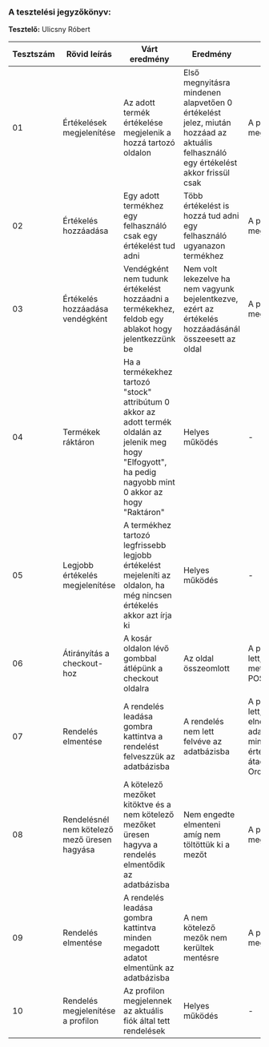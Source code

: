 ### A tesztelési jegyzőkönyv:

**Tesztelő:** Ulicsny Róbert

| Tesztszám | Rövid leírás    | Várt eredmény                                                                                                                                 | Eredmény                                                                                        | Megjegyzés                                                                        |
| --------- | --------------- | --------------------------------------------------------------------------------------------------------------------------------------------- | ----------------------------------------------------------------------------------------------- | --------------------------------------------------------------------------------- |
| 01 | Értékelések megjelenítése | Az adott termék értékelése megjelenik a hozzá tartozó oldalon | Első megnyitásra mindenen alapvetően 0 értékelést jelez, miután hozzáad az aktuális felhasználó egy értékelést akkor frissül csak | A probléma megoldva |
| 02 | Értékelés hozzáadása | Egy adott termékhez egy felhasználó csak egy értékelést tud adni | Több értékelést is hozzá tud adni egy felhasználó ugyanazon termékhez | A probléma megoldva |
| 03 | Értékelés hozzáadása vendégként | Vendégként nem tudunk értékelést hozzáadni a termékekhez, feldob egy ablakot hogy jelentkezzünk be | Nem volt lekezelve ha nem vagyunk bejelentkezve, ezért az értékelés hozzáadásánál összeesett az oldal | A probléma megoldva |
| 04 | Termékek ráktáron | Ha a termékekhez tartozó "stock" attribútum 0 akkor az adott termék oldalán az jelenik meg hogy "Elfogyott", ha pedig nagyobb mint 0 akkor az hogy "Raktáron"  | Helyes működés | - |
| 05 | Legjobb értékelés megjelenítése | A termékhez tartozó legfrissebb legjobb értékelést mejeleníti az oldalon, ha még nincsen értékelés akkor azt írja ki | Helyes működés | - |
| 06 | Átirányítás a checkout-hoz | A kosár oldalon lévő gombbal átlépünk a checkout oldalra | Az oldal összeomlott | A probléma javítva lett, a gomb GET metódus helyett POST-ot küldött |
| 07 | Rendelés elmentése | A rendelés leadása gombra kattintva a rendelést felveszzük az adatbázisba | A rendelés nem lett felvéve az adatbázisba | A probléma javítva lett, rosszul lettek elnevezve a form adatai, szóval mindig üres értékeket akart átadni az oldal az OrderControllernek |
| 08 | Rendelésnél nem kötelező mező üresen hagyása | A kötelező mezőket kitöktve és a nem kötelező mezőket üresen hagyva a rendelés elmentődik az adatbázisba | Nem engedte elmenteni amíg nem töltöttük ki a mezőt | A probléma megolva |
| 09 | Rendelés elmentése | A rendelés leadása gombra kattintva minden megadott adatot elmentünk az adatbázisba | A nem kötelező mezők nem kerültek mentésre | A probléma megolva |
| 10 | Rendelés megjelenítése a profilon | Az profilon megjelennek az aktuális fiók által tett rendelések | Helyes működés | - |